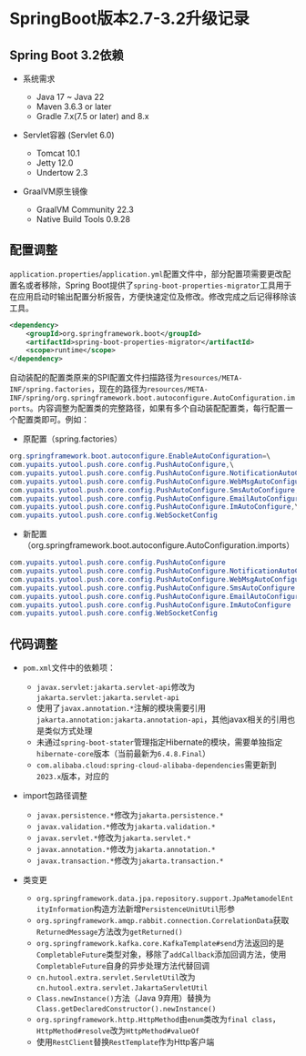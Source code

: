 # SpringBoot版本2.7-3.2升级记录

## Spring Boot 3.2依赖

- 系统需求
  - Java 17 ~ Java 22
  - Maven 3.6.3 or later
  - Gradle 7.x(7.5 or later) and 8.x

- Servlet容器 (Servlet 6.0)
  - Tomcat 10.1
  - Jetty 12.0
  - Undertow 2.3

- GraalVM原生镜像
  - GraalVM Community 22.3
  - Native Build Tools 0.9.28

## 配置调整

`application.properties`/`application.yml`配置文件中，部分配置项需要更改配置名或者移除，Spring Boot提供了`spring-boot-properties-migrator`工具用于在应用启动时输出配置分析报告，方便快速定位及修改。修改完成之后记得移除该工具。

```xml
<dependency>
    <groupId>org.springframework.boot</groupId>
    <artifactId>spring-boot-properties-migrator</artifactId>
    <scope>runtime</scope>
</dependency>
```

自动装配的配置类原来的SPI配置文件扫描路径为`resources/META-INF/spring.factories`，现在的路径为`resources/META-INF/spring/org.springframework.boot.autoconfigure.AutoConfiguration.imports`。内容调整为配置类的完整路径，如果有多个自动装配配置类，每行配置一个配置类即可。例如：

- 原配置（spring.factories）

```Java
org.springframework.boot.autoconfigure.EnableAutoConfiguration=\
com.yupaits.yutool.push.core.config.PushAutoConfigure,\
com.yupaits.yutool.push.core.config.PushAutoConfigure.NotificationAutoConfigure,\
com.yupaits.yutool.push.core.config.PushAutoConfigure.WebMsgAutoConfigure,\
com.yupaits.yutool.push.core.config.PushAutoConfigure.SmsAutoConfigure,\
com.yupaits.yutool.push.core.config.PushAutoConfigure.EmailAutoConfigure,\
com.yupaits.yutool.push.core.config.PushAutoConfigure.ImAutoConfigure,\
com.yupaits.yutool.push.core.config.WebSocketConfig
```

- 新配置（org.springframework.boot.autoconfigure.AutoConfiguration.imports）

```Java
com.yupaits.yutool.push.core.config.PushAutoConfigure
com.yupaits.yutool.push.core.config.PushAutoConfigure.NotificationAutoConfigure
com.yupaits.yutool.push.core.config.PushAutoConfigure.WebMsgAutoConfigure
com.yupaits.yutool.push.core.config.PushAutoConfigure.SmsAutoConfigure
com.yupaits.yutool.push.core.config.PushAutoConfigure.EmailAutoConfigure
com.yupaits.yutool.push.core.config.PushAutoConfigure.ImAutoConfigure
com.yupaits.yutool.push.core.config.WebSocketConfig
```

## 代码调整

- `pom.xml`文件中的依赖项：
  - `javax.servlet:jakarta.servlet-api`修改为`jakarta.servlet:jakarta.servlet-api`
  - 使用了`javax.annotation.*`注解的模块需要引用`jakarta.annotation:jakarta.annotation-api`，其他javax相关的引用也是类似方式处理
  - 未通过`spring-boot-stater`管理指定Hibernate的模块，需要单独指定`hibernate-core`版本（当前最新为`6.4.8.Final`）
  - `com.alibaba.cloud:spring-cloud-alibaba-dependencies`需更新到`2023.x`版本，对应的

- import包路径调整
  - `javax.persistence.*`修改为`jakarta.persistence.*`
  - `javax.validation.*`修改为`jakarta.validation.*`
  - `javax.servlet.*`修改为`jakarta.servlet.*`
  - `javax.annotation.*`修改为`jakarta.annotation.*`
  - `javax.transaction.*`修改为`jakarta.transaction.*`

- 类变更
  - `org.springframework.data.jpa.repository.support.JpaMetamodelEntityInformation`构造方法新增`PersistenceUnitUtil`形参
  - `org.springframework.amqp.rabbit.connection.CorrelationData`获取`ReturnedMessage`方法改为`getReturned()`
  - `org.springframework.kafka.core.KafkaTemplate#send`方法返回的是`CompletableFuture`类型对象，移除了`addCallback`添加回调方法，使用`CompletableFuture`自身的异步处理方法代替回调
  - `cn.hutool.extra.servlet.ServletUtil`改为`cn.hutool.extra.servlet.JakartaServletUtil`
  - `Class.newInstance()`方法（Java 9弃用）替换为`Class.getDeclaredConstructor().newInstance()`
  - `org.springframework.http.HttpMethod`由`enum`类改为`final class`，`HttpMethod#resolve`改为`HttpMethod#valueOf`
  - 使用`RestClient`替换`RestTemplate`作为Http客户端